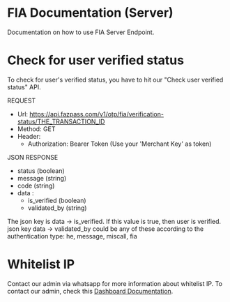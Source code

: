 # FIA Documentation (Server)

Documentation on how to use FIA Server Endpoint.

# Check for user verified status

To check for user's verified status, you have to hit our "Check user verified status" API.

REQUEST
- Url: https://api.fazpass.com/v1/otp/fia/verification-status/THE_TRANSACTION_ID
- Method: GET
- Header:
	- Authorization: Bearer Token (Use your 'Merchant Key' as token)

JSON RESPONSE
- status (boolean)
- message (string)
- code (string)
- data :
	- is_verified (boolean)
 	- validated_by (string)

The json key is data -> is_verified. If this value is true, then user is verified.
json key data -> validated_by could be any of these according to the authentication type: he, message, miscall, fia

# Whitelist IP

Contact our admin via whatsapp for more information about whitelist IP. To contact our admin, check this [Dashboard Documentation](README.Dashboard.md#whitelist-ip).
